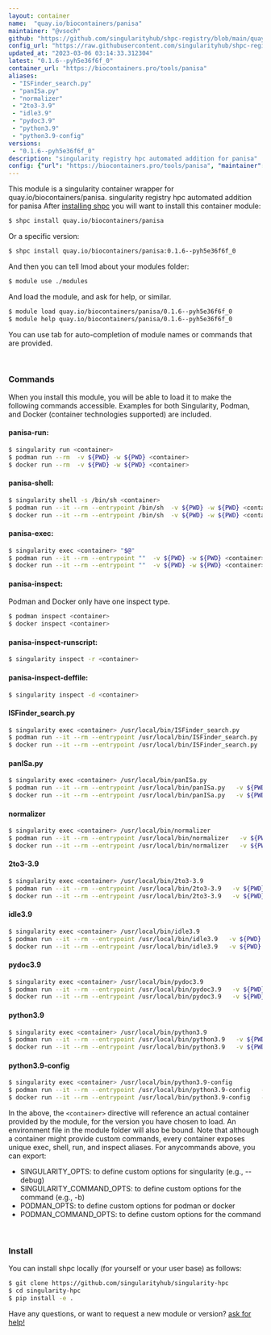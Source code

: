 ```yaml
---
layout: container
name:  "quay.io/biocontainers/panisa"
maintainer: "@vsoch"
github: "https://github.com/singularityhub/shpc-registry/blob/main/quay.io/biocontainers/panisa/container.yaml"
config_url: "https://raw.githubusercontent.com/singularityhub/shpc-registry/main/quay.io/biocontainers/panisa/container.yaml"
updated_at: "2023-03-06 03:14:33.312304"
latest: "0.1.6--pyh5e36f6f_0"
container_url: "https://biocontainers.pro/tools/panisa"
aliases:
 - "ISFinder_search.py"
 - "panISa.py"
 - "normalizer"
 - "2to3-3.9"
 - "idle3.9"
 - "pydoc3.9"
 - "python3.9"
 - "python3.9-config"
versions:
 - "0.1.6--pyh5e36f6f_0"
description: "singularity registry hpc automated addition for panisa"
config: {"url": "https://biocontainers.pro/tools/panisa", "maintainer": "@vsoch", "description": "singularity registry hpc automated addition for panisa", "latest": {"0.1.6--pyh5e36f6f_0": "sha256:88139d41293ad0f8452ffab3658b835b3faae7a48a18e1969fff5d7b242b108b"}, "tags": {"0.1.6--pyh5e36f6f_0": "sha256:88139d41293ad0f8452ffab3658b835b3faae7a48a18e1969fff5d7b242b108b"}, "docker": "quay.io/biocontainers/panisa", "aliases": {"ISFinder_search.py": "/usr/local/bin/ISFinder_search.py", "panISa.py": "/usr/local/bin/panISa.py", "normalizer": "/usr/local/bin/normalizer", "2to3-3.9": "/usr/local/bin/2to3-3.9", "idle3.9": "/usr/local/bin/idle3.9", "pydoc3.9": "/usr/local/bin/pydoc3.9", "python3.9": "/usr/local/bin/python3.9", "python3.9-config": "/usr/local/bin/python3.9-config"}}
---
```


This module is a singularity container wrapper for quay.io/biocontainers/panisa.
singularity registry hpc automated addition for panisa
After [installing shpc](#install) you will want to install this container module:


```bash
$ shpc install quay.io/biocontainers/panisa
```

Or a specific version:

```bash
$ shpc install quay.io/biocontainers/panisa:0.1.6--pyh5e36f6f_0
```

And then you can tell lmod about your modules folder:

```bash
$ module use ./modules
```

And load the module, and ask for help, or similar.

```bash
$ module load quay.io/biocontainers/panisa/0.1.6--pyh5e36f6f_0
$ module help quay.io/biocontainers/panisa/0.1.6--pyh5e36f6f_0
```

You can use tab for auto-completion of module names or commands that are provided.

<br>

### Commands

When you install this module, you will be able to load it to make the following commands accessible.
Examples for both Singularity, Podman, and Docker (container technologies supported) are included.

#### panisa-run:

```bash
$ singularity run <container>
$ podman run --rm  -v ${PWD} -w ${PWD} <container>
$ docker run --rm  -v ${PWD} -w ${PWD} <container>
```

#### panisa-shell:

```bash
$ singularity shell -s /bin/sh <container>
$ podman run --it --rm --entrypoint /bin/sh  -v ${PWD} -w ${PWD} <container>
$ docker run --it --rm --entrypoint /bin/sh  -v ${PWD} -w ${PWD} <container>
```

#### panisa-exec:

```bash
$ singularity exec <container> "$@"
$ podman run --it --rm --entrypoint ""  -v ${PWD} -w ${PWD} <container> "$@"
$ docker run --it --rm --entrypoint ""  -v ${PWD} -w ${PWD} <container> "$@"
```

#### panisa-inspect:

Podman and Docker only have one inspect type.

```bash
$ podman inspect <container>
$ docker inspect <container>
```

#### panisa-inspect-runscript:

```bash
$ singularity inspect -r <container>
```

#### panisa-inspect-deffile:

```bash
$ singularity inspect -d <container>
```


#### ISFinder_search.py

```bash
$ singularity exec <container> /usr/local/bin/ISFinder_search.py
$ podman run --it --rm --entrypoint /usr/local/bin/ISFinder_search.py   -v ${PWD} -w ${PWD} <container> -c " $@"
$ docker run --it --rm --entrypoint /usr/local/bin/ISFinder_search.py   -v ${PWD} -w ${PWD} <container> -c " $@"
```


#### panISa.py

```bash
$ singularity exec <container> /usr/local/bin/panISa.py
$ podman run --it --rm --entrypoint /usr/local/bin/panISa.py   -v ${PWD} -w ${PWD} <container> -c " $@"
$ docker run --it --rm --entrypoint /usr/local/bin/panISa.py   -v ${PWD} -w ${PWD} <container> -c " $@"
```


#### normalizer

```bash
$ singularity exec <container> /usr/local/bin/normalizer
$ podman run --it --rm --entrypoint /usr/local/bin/normalizer   -v ${PWD} -w ${PWD} <container> -c " $@"
$ docker run --it --rm --entrypoint /usr/local/bin/normalizer   -v ${PWD} -w ${PWD} <container> -c " $@"
```


#### 2to3-3.9

```bash
$ singularity exec <container> /usr/local/bin/2to3-3.9
$ podman run --it --rm --entrypoint /usr/local/bin/2to3-3.9   -v ${PWD} -w ${PWD} <container> -c " $@"
$ docker run --it --rm --entrypoint /usr/local/bin/2to3-3.9   -v ${PWD} -w ${PWD} <container> -c " $@"
```


#### idle3.9

```bash
$ singularity exec <container> /usr/local/bin/idle3.9
$ podman run --it --rm --entrypoint /usr/local/bin/idle3.9   -v ${PWD} -w ${PWD} <container> -c " $@"
$ docker run --it --rm --entrypoint /usr/local/bin/idle3.9   -v ${PWD} -w ${PWD} <container> -c " $@"
```


#### pydoc3.9

```bash
$ singularity exec <container> /usr/local/bin/pydoc3.9
$ podman run --it --rm --entrypoint /usr/local/bin/pydoc3.9   -v ${PWD} -w ${PWD} <container> -c " $@"
$ docker run --it --rm --entrypoint /usr/local/bin/pydoc3.9   -v ${PWD} -w ${PWD} <container> -c " $@"
```


#### python3.9

```bash
$ singularity exec <container> /usr/local/bin/python3.9
$ podman run --it --rm --entrypoint /usr/local/bin/python3.9   -v ${PWD} -w ${PWD} <container> -c " $@"
$ docker run --it --rm --entrypoint /usr/local/bin/python3.9   -v ${PWD} -w ${PWD} <container> -c " $@"
```


#### python3.9-config

```bash
$ singularity exec <container> /usr/local/bin/python3.9-config
$ podman run --it --rm --entrypoint /usr/local/bin/python3.9-config   -v ${PWD} -w ${PWD} <container> -c " $@"
$ docker run --it --rm --entrypoint /usr/local/bin/python3.9-config   -v ${PWD} -w ${PWD} <container> -c " $@"
```



In the above, the `<container>` directive will reference an actual container provided
by the module, for the version you have chosen to load. An environment file in the
module folder will also be bound. Note that although a container
might provide custom commands, every container exposes unique exec, shell, run, and
inspect aliases. For anycommands above, you can export:

 - SINGULARITY_OPTS: to define custom options for singularity (e.g., --debug)
 - SINGULARITY_COMMAND_OPTS: to define custom options for the command (e.g., -b)
 - PODMAN_OPTS: to define custom options for podman or docker
 - PODMAN_COMMAND_OPTS: to define custom options for the command

<br>

### Install

You can install shpc locally (for yourself or your user base) as follows:

```bash
$ git clone https://github.com/singularityhub/singularity-hpc
$ cd singularity-hpc
$ pip install -e .
```

Have any questions, or want to request a new module or version? [ask for help!](https://github.com/singularityhub/singularity-hpc/issues)